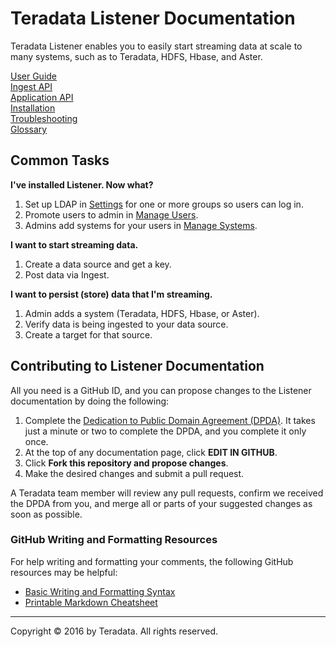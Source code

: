 # Teradata Listener Documentation

Teradata Listener enables you to easily start streaming data at scale to many systems, such as to Teradata, HDFS, Hbase, and Aster.

<div class="row">
 <div class="grid-4">
 <a href="user-guide/index.md" class="btn btn-raised btn-block"><i class="fa fa-desktop"></i> User Guide</a>
 </div>
 <div class="grid-4">
 <a href="ingest/index.md" class="btn btn-raised btn-block"><i class="fa fa-code"></i> Ingest API</a>
 </div>
 <div class="grid-4">
 <a href="api/index.md" class="btn btn-raised btn-block"><i class="fa fa-code"></i> Application API</a>
 </div>
</div>
<div class="row">
 <div class="grid-4">
 <a href="installation/prerequisites.md" class="btn btn-raised btn-block"><i class="fa fa-download"></i> Installation</a>
 </div>
 <div class="grid-4">
 <a href="troubleshooting/intro.md" class="btn btn-raised btn-block"><i class="fa fa-question-circle"></i> Troubleshooting</a>
 </div>
 <div class="grid-4">
 <a href="GLOSSARY.md" class="btn btn-raised btn-block"><i class="fa fa-book"></i> Glossary</a>
 </div>
</div>

## Common Tasks

**I've installed Listener. Now what?**

1. Set up LDAP in [Settings](user-guide/settings.md) for one or more groups so users can log in.
2. Promote users to admin in [Manage Users](user-guide/manage-users.md).
3. Admins add systems for your users in [Manage Systems](user-guide/manage-systems.md).

**I want to start streaming data.**

1. Create a data source and get a key.
2. Post data via Ingest.

**I want to persist (store) data that I'm streaming.**

1. Admin adds a system (Teradata, HDFS, Hbase, or Aster).
2. Verify data is being ingested to your data source.
3. Create a target for that source.

## Contributing to Listener Documentation

All you need is a GitHub ID, and you can propose changes to the Listener documentation by doing the following:

1. Complete the [Dedication to Public Domain Agreement (DPDA)](/contributing/CONTRIBUTING-DOCUMENTATION.md). It takes just a minute or two to complete the DPDA, and you complete it only once.
2. At the top of any documentation page, click **EDIT IN GITHUB**. 
3. Click **Fork this repository and propose changes**.
4. Make the desired changes and submit a pull request.

A Teradata team member will review any pull requests, confirm we received the DPDA from you, and merge all or parts of your suggested changes as soon as possible.  

### GitHub Writing and Formatting Resources

For help writing and formatting your comments, the following GitHub resources may be helpful:

- [Basic Writing and Formatting Syntax](https://help.github.com/articles/basic-writing-and-formatting-syntax/)
- [Printable Markdown Cheatsheet](https://services.github.com/kit/downloads/github-git-cheat-sheet.pdf)


---

Copyright &copy; 2016 by Teradata. All rights reserved.
